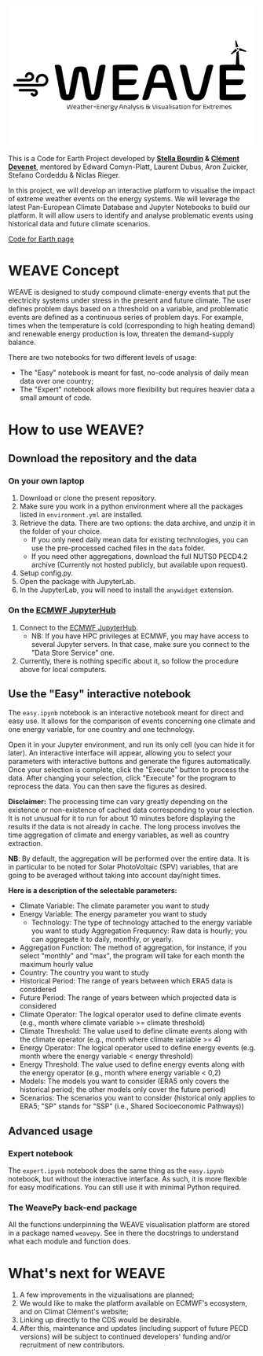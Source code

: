 ![image](img/logo/Logo/Slide1.png)

This is a Code for Earth Project developed by **[Stella Bourdin](https://stella-bourdin.github.io/) & [Clément Devenet](https://climatclement.com/)**,
mentored by Edward Comyn-Platt, Laurent Dubus, Aron Zuicker, Stefano Cordeddu & Niclas Rieger.

In this project, we will develop an interactive platform to visualise the impact of extreme weather events on the energy systems.
We will leverage the latest Pan-European Climate Database and Jupyter Notebooks to build our platform.
It will allow users to identify and analyse problematic events using historical data and future climate scenarios.

[Code for Earth page](https://codeforearth.ecmwf.int/project/weave-weather-energy-analysis-visualisation-for-extremes/)

# WEAVE Concept
WEAVE is designed to study compound climate-energy events that put the electricity systems under stress in the present and future climate.
The user defines problem days based on a threshold on a variable, and problematic events are defined as a continuous series of problem days. 
For example, times when the temperature is cold (corresponding to high heating demand) and renewable energy production is low, threaten the demand-supply balance. 

There are two notebooks for two different levels of usage: 
* The "Easy" notebook is meant for fast, no-code analysis of daily mean data over one country;
* The "Expert" notebook allows more flexibility but requires heavier data a small amount of code. 

# How to use WEAVE?
## Download the repository and the data
### On your own laptop
1. Download or clone the present repository.
2. Make sure you work in a python environment where all the packages listed in `environment.yml` are installed.
3. Retrieve the data. There are two options: the data archive, and unzip it in the folder of your choice.
   * If you only need daily mean data for existing technologies, you can use the pre-processed cached files in the `data` folder.
   * If you need other aggregations, download the full NUTS0 PECD4.2 archive (Currently not hosted publicly, but available upon request).
4. Setup config.py.
5. Open the package with JupyterLab.
6. In the JupyterLab, you will need to install the `anywidget` extension. 

### On the [ECMWF JupyterHub](jupyterhub.ecmwf.int/)
1. Connect to the [ECMWF JupyterHub](jupyterhub.ecmwf.int/).
   * NB: If you have HPC privileges at ECMWF, you may have access to several Jupyter servers. In that case, make sure you connect to the "Data Store Service" one.
2. Currently, there is nothing specific about it, so follow the procedure above for local computers.

## Use the "Easy" interactive notebook
The `easy.ipynb` notebook is an interactive notebook meant for direct and easy use. It allows for the comparison of events concerning one climate and one energy variable, for one country and one technology. 

Open it in your Jupyter environment, and run its only cell (you can hide it for later). An interactive interface will appear, allowing you to select your parameters with interactive buttons and generate the figures automatically.
Once your selection is complete, click the "Execute" button to process the data.
After changing your selection, click "Execute" for the program to reprocess the data.
You can then save the figures as desired.

**Disclaimer:** The processing time can vary greatly depending on the existence or non-existence of cached data corresponding to your selection. It is not unusual for it to run for about 10 minutes before displaying the results if the data is not already in cache. The long process involves the time aggregation of climate and energy variables, as well as country extraction.

**NB**: By default, the aggregation will be performed over the entire data. It is in particular to be noted for Solar PhotoVoltaic (SPV) variables, that are going to be averaged without taking into account day/night times. 

**Here is a description of the selectable parameters:**
- Climate Variable: The climate parameter you want to study
- Energy Variable: The energy parameter you want to study
    - Technology: The type of technology attached to the energy variable you want to study
Aggregation Frequency: Raw data is hourly; you can aggregate it to daily, monthly, or yearly.
- Aggregation Function: The method of aggregation, for instance, if you select "monthly" and "max", the program will take for each month the maximum hourly value
- Country: The country you want to study
- Historical Period: The range of years between which ERA5 data is considered
- Future Period: The range of years between which projected data is considered
- Climate Operator: The logical operator used to define climate events (e.g., month where climate variable >= climate threshold)
- Climate Threshold: The value used to define climate events along with the climate operator (e.g., month where climate variable >= 4)
- Energy Operator: The logical operator used to define energy events (e.g. month where the energy variable < energy threshold)
- Energy Threshold: The value used to define energy events along with the energy operator (e.g., month where energy variable < 0,2)
- Models: The models you want to consider (ERA5 only covers the historical period; the other models only cover the future period)
- Scenarios: The scenarios you want to consider (historical only applies to ERA5; "SP" stands for "SSP" (i.e., Shared Socioeconomic Pathways))

## Advanced usage

### Expert notebook

The `expert.ipynb` notebook does the same thing as the `easy.ipynb` notebook, but without the interactive interface. As such, it is more flexible for easy modifications. You can still use it with minimal Python required. 

### The WeavePy back-end package
All the functions underpinning the WEAVE visualisation platform are stored in a package named `weavepy`. See in there the docstrings to understand what each module and function does. 

# What's next for WEAVE
1. A few improvements in the vizualisations are planned;
2. We would like to make the platform available on ECMWF's ecosystem, and on Climat Clément's website;
3. Linking up directly to the CDS would be desirable.
4. After this, maintenance and updates (including support of future PECD versions) will be subject to continued developers' funding and/or recruitment of new contributors.
